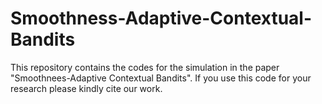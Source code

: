 # Smoothness-Adaptive-Contextual-Bandits
This repository contains the codes for the simulation in the paper "Smoothnees-Adaptive Contextual Bandits". If you use this code for your research please kindly cite our work.

